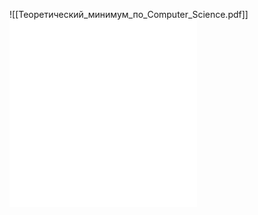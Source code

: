 ![[Теоретический_минимум_по_Computer_Science.pdf]]
![Name](pdf/Теоретический_минимум_по_Computer_Science.pdf)
![Name](docs\pdf\Теоретический_минимум_по_Computer_Science.pdf)
